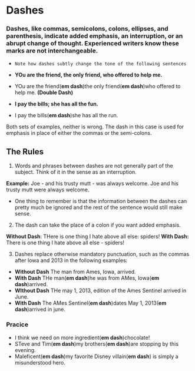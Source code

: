 # Dashes
### Dashes, like commas, semicolons, colons, ellipses, and parenthesis, indicate added emphasis, an interruption, or an abrupt change of thought. Experienced writers know these marks are not interchangeable.

- `Note how dashes subtly change the tone of the following sentences`

- **YOu are the friend, the only friend, who offered to help me.**
- YOu are the friend(**em dash**)the only friend(**em dash**)who offered to help me. **(Double Dash)**

- **I pay the bills; she has all the fun.**
- I pay the bills(**em dash**)she has all the run.

Both sets of examples, neither is wrong. The dash in this case is used for emphasis in place of either the commas or the semi-colons.

## The Rules

1) Words and phrases between dashes are not generally part of the subject. Think of it in the sense as an interruption.

__Example:__ Joe - and his trusty mutt - was always welcome.
Joe and his trusty mutt were always welcome.

- One thing to remember is that the information between the dashes can pretty much be ignored and the rest of the sentence would still make sense.

2) The dash can take the place of a colon if you want added emphasis.

__Without Dash__: THere is one thing I hate above all else: spiders!
__With Dash:__ There is one thing I hate above all else - spiders!

3) Dashes replace otherwise mandatory punctuation, such as the commas after Iowa and 2013 in the following examples:
 - __Without Dash__ The man from Ames, Iowa, arrived.
 - __With Dash__ THe man(**em dash**)he was from AMes, Iowa(**em dash**)arrived.
 - __WIthout Dash__ THe may 1, 2013, edition of the Ames Sentinel arrived in June.
 - __With Dash__ The AMes Sentinel(**em dash**)dates May 1, 2013(**em dash**)arrived in june.

### Pracice
- I think we need on more ingredient(**em dash**)chocolate!
- STeve and Tim(**em dash**)my brothers(**em dash**)are stopping by this evening.
- Maleficent(**em dash**)my favorite Disney villain(**em dash**) is simply a misunderstood hero.
